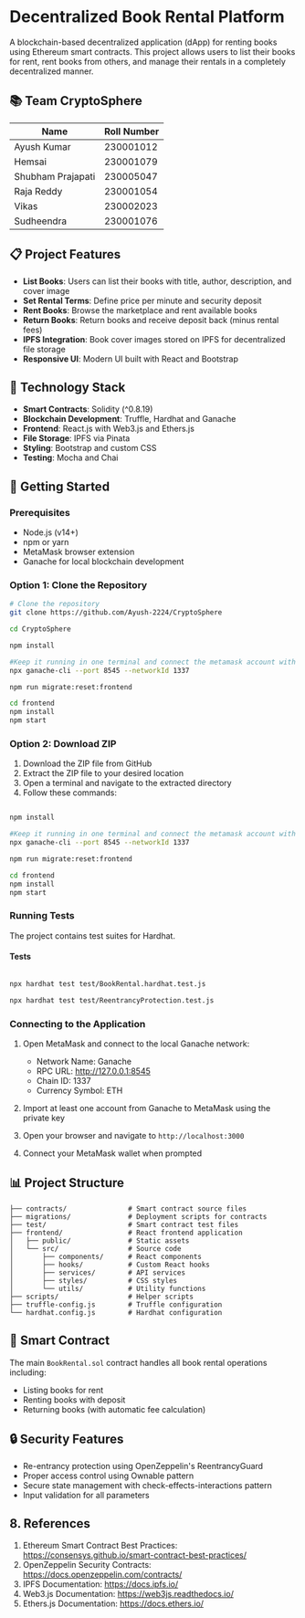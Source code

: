 # Decentralized Book Rental Platform

A blockchain-based decentralized application (dApp) for renting books using Ethereum smart contracts. This project allows users to list their books for rent, rent books from others, and manage their rentals in a completely decentralized manner.

## 📚 Team CryptoSphere

| Name               | Roll Number |
|--------------------|-------------|
| Ayush Kumar       | 230001012  |
| Hemsai           | 230001079    |
| Shubham Prajapati  | 230005047     |
| Raja Reddy          | 230001054     |
| Vikas       | 230002023    |
| Sudheendra       | 230001076    |

## 📋 Project Features

- **List Books**: Users can list their books with title, author, description, and cover image
- **Set Rental Terms**: Define price per minute and security deposit
- **Rent Books**: Browse the marketplace and rent available books
- **Return Books**: Return books and receive deposit back (minus rental fees)
- **IPFS Integration**: Book cover images stored on IPFS for decentralized file storage
- **Responsive UI**: Modern UI built with React and Bootstrap

## 🔧 Technology Stack

- **Smart Contracts**: Solidity (^0.8.19)
- **Blockchain Development**: Truffle, Hardhat and Ganache
- **Frontend**: React.js with Web3.js and Ethers.js
- **File Storage**: IPFS via Pinata
- **Styling**: Bootstrap and custom CSS
- **Testing**: Mocha and Chai

## 🚀 Getting Started

### Prerequisites

- Node.js (v14+)
- npm or yarn
- MetaMask browser extension
- Ganache for local blockchain development

### Option 1: Clone the Repository

```bash
# Clone the repository
git clone https://github.com/Ayush-2224/CryptoSphere

cd CryptoSphere

npm install

#Keep it running in one terminal and connect the metamask account with gaunache
npx ganache-cli --port 8545 --networkId 1337

npm run migrate:reset:frontend

cd frontend
npm install
npm start
```

### Option 2: Download ZIP

1. Download the ZIP file from GitHub
2. Extract the ZIP file to your desired location
3. Open a terminal and navigate to the extracted directory
4. Follow these commands:

```bash

npm install

#Keep it running in one terminal and connect the metamask account with gaunache
npx ganache-cli --port 8545 --networkId 1337

npm run migrate:reset:frontend

cd frontend
npm install
npm start
```

### Running Tests

The project contains test suites for Hardhat. 

#### Tests

```bash

npx hardhat test test/BookRental.hardhat.test.js

npx hardhat test test/ReentrancyProtection.test.js

```

### Connecting to the Application

1. Open MetaMask and connect to the local Ganache network:
   - Network Name: Ganache
   - RPC URL: http://127.0.0.1:8545
   - Chain ID: 1337
   - Currency Symbol: ETH

2. Import at least one account from Ganache to MetaMask using the private key

3. Open your browser and navigate to `http://localhost:3000`

4. Connect your MetaMask wallet when prompted

## 📊 Project Structure

```
├── contracts/               # Smart contract source files
├── migrations/              # Deployment scripts for contracts
├── test/                    # Smart contract test files
├── frontend/                # React frontend application
│   ├── public/              # Static assets
│   └── src/                 # Source code
│       ├── components/      # React components
│       ├── hooks/           # Custom React hooks
│       ├── services/        # API services
│       ├── styles/          # CSS styles
│       └── utils/           # Utility functions
├── scripts/                 # Helper scripts
├── truffle-config.js        # Truffle configuration
└── hardhat.config.js        # Hardhat configuration
```

## 📝 Smart Contract

The main `BookRental.sol` contract handles all book rental operations including:

- Listing books for rent
- Renting books with deposit
- Returning books (with automatic fee calculation)


## 🔒 Security Features

- Re-entrancy protection using OpenZeppelin's ReentrancyGuard
- Proper access control using Ownable pattern
- Secure state management with check-effects-interactions pattern
- Input validation for all parameters

## 8. References

1. Ethereum Smart Contract Best Practices: https://consensys.github.io/smart-contract-best-practices/
2. OpenZeppelin Security Contracts: https://docs.openzeppelin.com/contracts/
3. IPFS Documentation: https://docs.ipfs.io/
4. Web3.js Documentation: https://web3js.readthedocs.io/
5. Ethers.js Documentation: https://docs.ethers.io/ 

